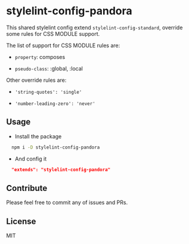 # stylelint-config-pandora

This shared stylelint config extend `stylelint-config-standard`, override some rules for CSS MODULE support.

The list of support for CSS MODULE rules are:

- `property`: composes

- `pseudo-class`: :global, :local

Other override rules are:

- `'string-quotes': 'single'`

- `'number-leading-zero': 'never'`

## Usage

- Install the package

```bash
  npm i -D stylelint-config-pandora
```

- And config it

```json
  "extends": "stylelint-config-pandora"
```

## Contribute

Please feel free to commit any of issues and PRs.

## License

MIT